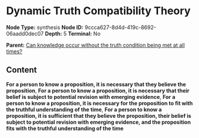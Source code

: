 # Dynamic Truth Compatibility Theory

**Node Type:** synthesis
**Node ID:** 9ccca627-8d4d-419c-8692-06aadd0dec07
**Depth:** 5
**Terminal:** No

**Parent:** [Can knowledge occur without the truth condition being met at all times?](can-knowledge-occur-without-the-truth-condition-being-met-at-all-times-antithesis-e6d25bcf-a40d-418c-9e8e-4deaefd7e59a.md)

## Content

**For a person to know a proposition, it is necessary that they believe the proposition**, **For a person to know a proposition, it is necessary that their belief is subject to potential revision with emerging evidence**, **For a person to know a proposition, it is necessary for the proposition to fit with the truthful understanding of the time**, **For a person to know a proposition, it is sufficient that they believe the proposition, their belief is subject to potential revision with emerging evidence, and the proposition fits with the truthful understanding of the time**
